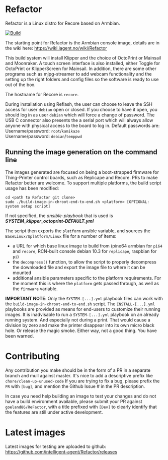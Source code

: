 # Refactor
Refactor is a Linux distro for Recore based on Armbian.

[![Build](https://github.com/intelligent-agent/Refactor/actions/workflows/main.yml/badge.svg)](https://github.com/intelligent-agent/Refactor/actions/workflows/main.yml)

The starting point for Refactor is the Armbian console image, details are in the wiki here:
https://wiki.iagent.no/wiki/Refactor

This build system will install Klipper and the choice of OctoPrint or Mainsail and Moonraker.
A touch screen interface is also installed, either Toggle for OctoPrint or KlipperScreen for Mainsail.
In addition, there are some other programs such as mjpg-streamer to add webcam functionality and the setting up the
right folders and config files so the software is ready to use out of the box.

The hostname for Recore is `recore`.

During installation using Reflash, the user can choose to leave the SSH access for user `debian` open or closed. If you choose to have it open, you should log in as user `debian` which will force a change of password. The USB C connector also presents the a serial port which will always allow anyone with physical access to the board to log in. Default passwords are:
Username/password: `root`/`kamikaze`  
Username/password: `debian`/`temppwd`  

## Running the image generation on the command line
The images generated are focused on being a boot-strapped firmware for Thing-Printer control boards, such as Replicape and Recore. PRs to make Refactor better are welcome. To support multiple platforms, the build script usage has been modified:
```
cd <path to Refactor git clone>
sudo ./build-image-in-chroot-end-to-end.sh <platform> [OPTIONAL: system setup script]
```
If not specified, the _ansible-playbook_ that is used is ___SYSTEM_klipper_octoprint-DEFAULT.yml___

The script then exports the `platform` ansible variable, and sources the `BaseLinux/$platform/Linux` file for a number of items:
* a URL for which base linux image to build from (pine64 armbian for `pi64` and `recore`, RCN-built console debian 10.3 for `replicape`, raspbian for `pi`)
* the `decompress()` function, to allow the script to properly decompress the downloaded file and export the image file to where it can be mounted
* additional ansible parameters specific to the platform requirements. For the moment this is where the `platform` gets passed through, as well as the `firmware` variable.

**IMPORTANT NOTE**: Only the `SYSTEM-[...].yml` playbook files can work with the `build-image-in-chroot-end-to-end.sh` script. The `INSTALL-[...].yml` playbooks are provided as means for end-users to customize their running images. It is inadvisable to run a `SYSTEM-[...].yml` playbook on an already running system. And especially not during a print. That would cause a division by zero and make the printer disappear into its own micro black hole. Or release the magic smoke. Either way, not a good thing. You have been warned.

# Contributing
Any contribution you make should be in the form of a PR in a separate branch and mull against master.
It's nice to add a descriptive prefix like `chore/clean-up-unused-code`
If you are trying to fix a bug, please prefix the `PR` with `[bug]`, and mention the Github Issue # in the PR description.

In case you need help building an image to test your changes and do not have a build environment available, please submit your PR against `goeland86/ReFactor`, with a title prefixed with `[Dev]` to clearly identify that the features are still under active development.

# Latest images
Latest images for testing are uploaded to github: https://github.com/intelligent-agent/Refactor/releases
